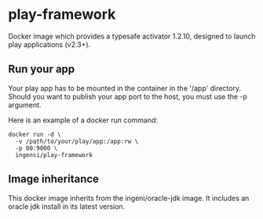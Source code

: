 # play-framework

Docker image which provides a typesafe activator 1.2.10, designed to launch play applications (v2.3+).

## Run your app

Your play app has to be mounted in the container in the '/app' directory. Should you want to publish your app port to the host, you must use the -p argument.

Here is an example of a docker run command:

```
docker run -d \ 
  -v /path/to/your/play/app:/app:rw \
  -p 80:9000 \
  ingensi/play-framework
```

## Image inheritance

This docker image inherits from the ingeni/oracle-jdk image. It includes an oracle jdk install in its latest version.
